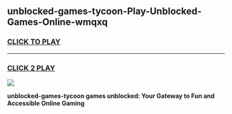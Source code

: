 
## unblocked-games-tycoon-Play-Unblocked-Games-Online-wmqxq
<h3>
<a href="https://premium76.site?title=unblocked-games-tycoon&ref=25A">CLICK TO PLAY</a></h3>
<hr>

<h3>
<a href="https://premium76.site?title=unblocked-games-tycoon&ref=25A">CLICK 2 PLAY</a>
  
</h3>

<a href="https://premium76.site?title=unblocked-games-tycoon&ref=25A"><img src="https://clearcache.store/games.png"></a>


**unblocked-games-tycoon games unblocked: Your Gateway to Fun and Accessible Online Gaming**
